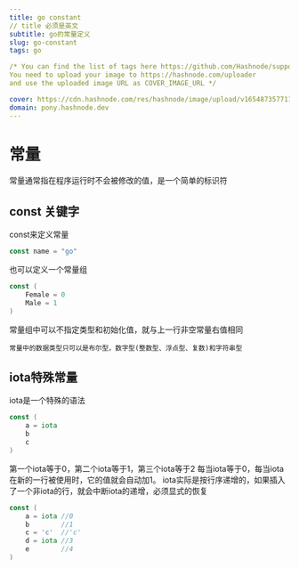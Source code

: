 ```yaml
---
title: go constant
// title 必须是英文
subtitle: go的常量定义
slug: go-constant
tags: go 

/* You can find the list of tags here https://github.com/Hashnode/support/blob/main/misc/tags.json
You need to upload your image to https://hashnode.com/uploader 
and use the uploaded image URL as COVER_IMAGE_URL */ 

cover: https://cdn.hashnode.com/res/hashnode/image/upload/v1654873577116/8DzikMhsh.jpeg?auto=compress
domain: pony.hashnode.dev
---
```


# 常量
常量通常指在程序运行时不会被修改的值，是一个简单的标识符

## const 关键字
const来定义常量
```go
const name = "go"
```
也可以定义一个常量组
```go
const (
    Female = 0
    Male = 1
)
```
常量组中可以不指定类型和初始化值，就与上一行非空常量右值相同

`常量中的数据类型只可以是布尔型，数字型(整数型、浮点型、复数)和字符串型`

## iota特殊常量
iota是一个特殊的语法

```go
const (
    a = iota
    b
    c
)
```
第一个iota等于0，第二个iota等于1，第三个iota等于2
每当iota等于0，每当iota在新的一行被使用时，它的值就会自动加1。
iota实际是按行序递增的，如果插入了一个非iota的行，就会中断iota的递增，必须显式的恢复
```go
const (
    a = iota //0
    b        //1
    c = 'c'  //'c'
    d = iota //3
    e        //4
)
```
